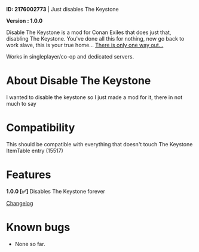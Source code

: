 **ID: 2176002773** | Just disables The Keystone

**Version : 1.0.0**

Disable The Keystone is a mod for Conan Exiles that does just that, disabling The Keystone. You've done all this for nothing, now go back to work slave, this is your true home... [There is only one way out...](https://steamcommunity.com/sharedfiles/filedetails/?id=2175333316)

Works in singleplayer/co-op and dedicated servers.

# About Disable The Keystone
I wanted to disable the keystone so I just made a mod for it, there in not much to say

# Compatibility
This should be compatible with everything that doesn't touch The Keystone ItemTable entry (15517)

# Features
**1.0.0 [✅]** Disables The Keystone forever

[Changelog](https://steamcommunity.com/sharedfiles/filedetails/changelog/2176002773)

# Known bugs
- None so far.
